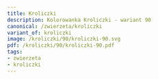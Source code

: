 ```yaml
---
title: Kroliczki
description: Kolorowanka Kroliczki - wariant 90
canonical: /zwierzeta/kroliczki
variant_of: kroliczki
image: /kroliczki/90/kroliczki-90.svg
pdf: /kroliczki/90/kroliczki-90.pdf
tags:
- zwierzeta
- kroliczki
---
```

